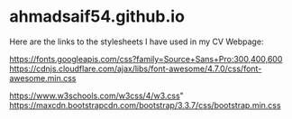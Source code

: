 # ahmadsaif54.github.io

Here are the links to the stylesheets I have used in my CV Webpage:

https://fonts.googleapis.com/css?family=Source+Sans+Pro:300,400,600
https://cdnjs.cloudflare.com/ajax/libs/font-awesome/4.7.0/css/font-awesome.min.css

https://www.w3schools.com/w3css/4/w3.css"
https://maxcdn.bootstrapcdn.com/bootstrap/3.3.7/css/bootstrap.min.css
